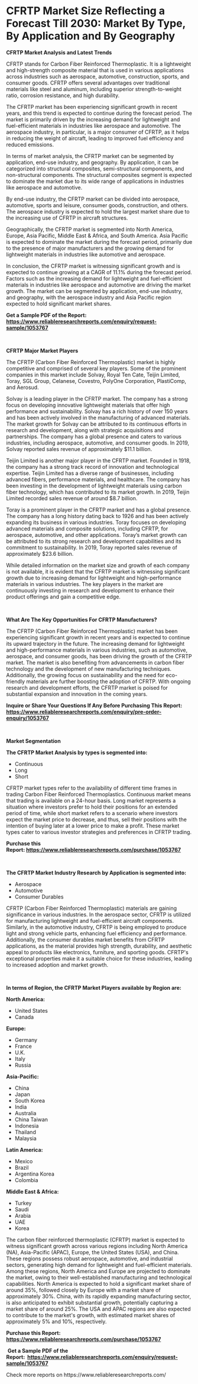 <p><h1>CFRTP Market Size Reflecting a Forecast Till 2030: Market By Type, By Application and By Geography</h1></p><p><strong>CFRTP Market Analysis and Latest Trends</strong></p>
<p><p>CFRTP stands for Carbon Fiber Reinforced Thermoplastic. It is a lightweight and high-strength composite material that is used in various applications across industries such as aerospace, automotive, construction, sports, and consumer goods. CFRTP offers several advantages over traditional materials like steel and aluminum, including superior strength-to-weight ratio, corrosion resistance, and high durability.</p><p>The CFRTP market has been experiencing significant growth in recent years, and this trend is expected to continue during the forecast period. The market is primarily driven by the increasing demand for lightweight and fuel-efficient materials in industries like aerospace and automotive. The aerospace industry, in particular, is a major consumer of CFRTP, as it helps in reducing the weight of aircraft, leading to improved fuel efficiency and reduced emissions.</p><p>In terms of market analysis, the CFRTP market can be segmented by application, end-use industry, and geography. By application, it can be categorized into structural composites, semi-structural components, and non-structural components. The structural composites segment is expected to dominate the market due to its wide range of applications in industries like aerospace and automotive.</p><p>By end-use industry, the CFRTP market can be divided into aerospace, automotive, sports and leisure, consumer goods, construction, and others. The aerospace industry is expected to hold the largest market share due to the increasing use of CFRTP in aircraft structures.</p><p>Geographically, the CFRTP market is segmented into North America, Europe, Asia Pacific, Middle East & Africa, and South America. Asia Pacific is expected to dominate the market during the forecast period, primarily due to the presence of major manufacturers and the growing demand for lightweight materials in industries like automotive and aerospace.</p><p>In conclusion, the CFRTP market is witnessing significant growth and is expected to continue growing at a CAGR of 11.1% during the forecast period. Factors such as the increasing demand for lightweight and fuel-efficient materials in industries like aerospace and automotive are driving the market growth. The market can be segmented by application, end-use industry, and geography, with the aerospace industry and Asia Pacific region expected to hold significant market shares.</p></p>
<p><strong>Get a Sample PDF of the Report:&nbsp; <a href="https://www.reliableresearchreports.com/enquiry/request-sample/1053767">https://www.reliableresearchreports.com/enquiry/request-sample/1053767</a></strong></p>
<p>&nbsp;</p>
<p><strong>CFRTP Major Market Players</strong></p>
<p><p>The CFRTP (Carbon Fiber Reinforced Thermoplastic) market is highly competitive and comprised of several key players. Some of the prominent companies in this market include Solvay, Royal Ten Cate, Teijin Limited, Toray, SGL Group, Celanese, Covestro, PolyOne Corporation, PlastiComp, and Aerosud.</p><p>Solvay is a leading player in the CFRTP market. The company has a strong focus on developing innovative lightweight materials that offer high performance and sustainability. Solvay has a rich history of over 150 years and has been actively involved in the manufacturing of advanced materials. The market growth for Solvay can be attributed to its continuous efforts in research and development, along with strategic acquisitions and partnerships. The company has a global presence and caters to various industries, including aerospace, automotive, and consumer goods. In 2019, Solvay reported sales revenue of approximately $11.1 billion.</p><p>Teijin Limited is another major player in the CFRTP market. Founded in 1918, the company has a strong track record of innovation and technological expertise. Teijin Limited has a diverse range of businesses, including advanced fibers, performance materials, and healthcare. The company has been investing in the development of lightweight materials using carbon fiber technology, which has contributed to its market growth. In 2019, Teijin Limited recorded sales revenue of around $8.7 billion.</p><p>Toray is a prominent player in the CFRTP market and has a global presence. The company has a long history dating back to 1926 and has been actively expanding its business in various industries. Toray focuses on developing advanced materials and composite solutions, including CFRTP, for aerospace, automotive, and other applications. Toray’s market growth can be attributed to its strong research and development capabilities and its commitment to sustainability. In 2019, Toray reported sales revenue of approximately $23.6 billion.</p><p>While detailed information on the market size and growth of each company is not available, it is evident that the CFRTP market is witnessing significant growth due to increasing demand for lightweight and high-performance materials in various industries. The key players in the market are continuously investing in research and development to enhance their product offerings and gain a competitive edge.</p></p>
<p>&nbsp;</p>
<p><strong>What Are The Key Opportunities For CFRTP Manufacturers?</strong></p>
<p><p>The CFRTP (Carbon Fiber Reinforced Thermoplastic) market has been experiencing significant growth in recent years and is expected to continue its upward trajectory in the future. The increasing demand for lightweight and high-performance materials in various industries, such as automotive, aerospace, and consumer goods, has been driving the growth of the CFRTP market. The market is also benefiting from advancements in carbon fiber technology and the development of new manufacturing techniques. Additionally, the growing focus on sustainability and the need for eco-friendly materials are further boosting the adoption of CFRTP. With ongoing research and development efforts, the CFRTP market is poised for substantial expansion and innovation in the coming years.</p></p>
<p><strong>Inquire or Share Your Questions If Any Before Purchasing This Report: <a href="https://www.reliableresearchreports.com/enquiry/pre-order-enquiry/1053767">https://www.reliableresearchreports.com/enquiry/pre-order-enquiry/1053767</a></strong></p>
<p>&nbsp;</p>
<p><strong>Market Segmentation</strong></p>
<p><strong>The CFRTP Market Analysis by types is segmented into:</strong></p>
<p><ul><li>Continuous</li><li>Long</li><li>Short</li></ul></p>
<p><p>CFRTP market types refer to the availability of different time frames in trading Carbon Fiber Reinforced Thermoplastics. Continuous market means that trading is available on a 24-hour basis. Long market represents a situation where investors prefer to hold their positions for an extended period of time, while short market refers to a scenario where investors expect the market price to decrease, and thus, sell their positions with the intention of buying later at a lower price to make a profit. These market types cater to various investor strategies and preferences in CFRTP trading.</p></p>
<p><strong>Purchase this Report:&nbsp;<a href="https://www.reliableresearchreports.com/purchase/1053767">https://www.reliableresearchreports.com/purchase/1053767</a></strong></p>
<p>&nbsp;</p>
<p><strong>The CFRTP Market Industry Research by Application is segmented into:</strong></p>
<p><ul><li>Aerospace</li><li>Automotive</li><li>Consumer Durables</li></ul></p>
<p><p>CFRTP (Carbon Fiber Reinforced Thermoplastic) materials are gaining significance in various industries. In the aerospace sector, CFRTP is utilized for manufacturing lightweight and fuel-efficient aircraft components. Similarly, in the automotive industry, CFRTP is being employed to produce light and strong vehicle parts, enhancing fuel efficiency and performance. Additionally, the consumer durables market benefits from CFRTP applications, as the material provides high strength, durability, and aesthetic appeal to products like electronics, furniture, and sporting goods. CFRTP's exceptional properties make it a suitable choice for these industries, leading to increased adoption and market growth.</p></p>
<p>&nbsp;</p>
<p><strong>In terms of Region, the CFRTP Market Players available by Region are:</strong></p>
<p>
    <p> <strong> North America: </strong>
        <ul>
            <li>United States</li>
            <li>Canada</li>
        </ul>
        </p> 
    <p> <strong> Europe: </strong>
        <ul>
            <li>Germany</li>
            <li>France</li>
            <li>U.K.</li>
            <li>Italy</li>
            <li>Russia</li>
        </ul>
        </p> 
    <p> <strong> Asia-Pacific: </strong>
        <ul>
            <li>China</li>
            <li>Japan</li>
            <li>South Korea</li>
            <li>India</li>
            <li>Australia</li>
            <li>China Taiwan</li>
            <li>Indonesia</li>
            <li>Thailand</li>
            <li>Malaysia</li>
        </ul>
        </p> 
    <p> <strong> Latin America: </strong>
        <ul>
            <li>Mexico</li>
            <li>Brazil</li>
            <li>Argentina Korea</li>
            <li>Colombia</li>
        </ul>
        </p> 
    <p> <strong> Middle East & Africa: </strong>
        <ul>
            <li>Turkey</li>
            <li>Saudi</li>
            <li>Arabia</li>
            <li>UAE</li>
            <li>Korea</li>
        </ul>
    </p>
    </p>
<p><p>The carbon fiber reinforced thermoplastic (CFRTP) market is expected to witness significant growth across various regions including North America (NA), Asia-Pacific (APAC), Europe, the United States (USA), and China. These regions possess robust aerospace, automotive, and industrial sectors, generating high demand for lightweight and fuel-efficient materials. Among these regions, North America and Europe are projected to dominate the market, owing to their well-established manufacturing and technological capabilities. North America is expected to hold a significant market share of around 35%, followed closely by Europe with a market share of approximately 30%. China, with its rapidly expanding manufacturing sector, is also anticipated to exhibit substantial growth, potentially capturing a market share of around 25%. The USA and APAC regions are also expected to contribute to the market's growth, with estimated market shares of approximately 5% and 10%, respectively.</p></p>
<p><strong>Purchase this Report: <a href="https://www.reliableresearchreports.com/purchase/1053767">https://www.reliableresearchreports.com/purchase/1053767</a></strong></p>
<p>&nbsp;<strong>Get a Sample PDF of the Report:&nbsp;&nbsp;<a href="https://www.reliableresearchreports.com/enquiry/request-sample/1053767">https://www.reliableresearchreports.com/enquiry/request-sample/1053767</a></strong></p>
<p><strong></strong></p>
<p>Check more reports on https://www.reliableresearchreports.com/</p>